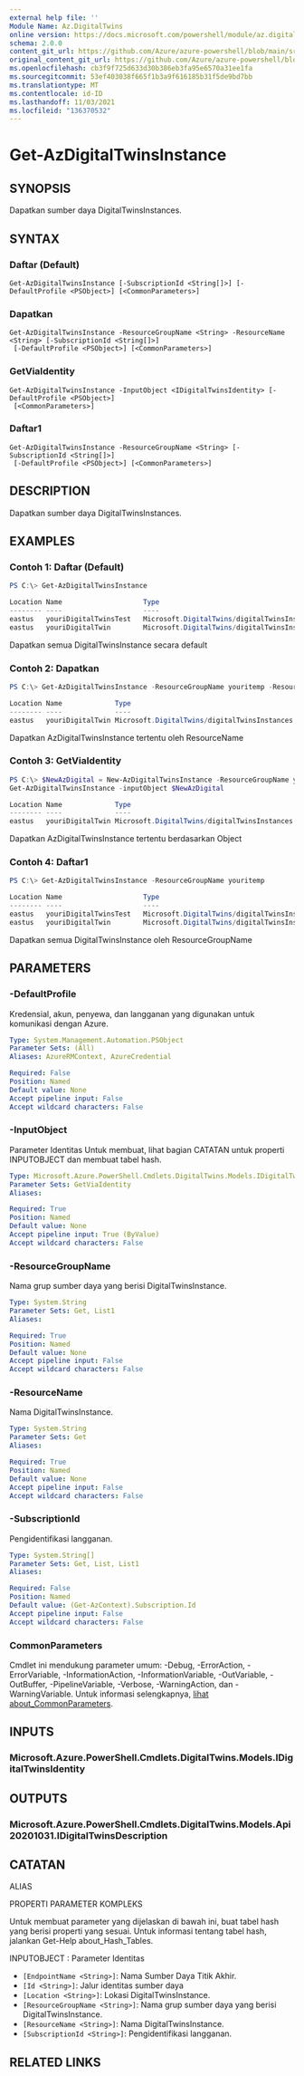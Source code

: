 ```yaml
---
external help file: ''
Module Name: Az.DigitalTwins
online version: https://docs.microsoft.com/powershell/module/az.digitaltwins/get-azdigitaltwinsinstance
schema: 2.0.0
content_git_url: https://github.com/Azure/azure-powershell/blob/main/src/DigitalTwins/help/Get-AzDigitalTwinsInstance.md
original_content_git_url: https://github.com/Azure/azure-powershell/blob/main/src/DigitalTwins/help/Get-AzDigitalTwinsInstance.md
ms.openlocfilehash: cb3f9f725d633d30b386eb3fa95e6570a31ee1fa
ms.sourcegitcommit: 53ef403038f665f1b3a9f616185b31f5de9bd7bb
ms.translationtype: MT
ms.contentlocale: id-ID
ms.lasthandoff: 11/03/2021
ms.locfileid: "136370532"
---
```

# Get-AzDigitalTwinsInstance

## SYNOPSIS
Dapatkan sumber daya DigitalTwinsInstances.

## SYNTAX

### Daftar (Default)
```
Get-AzDigitalTwinsInstance [-SubscriptionId <String[]>] [-DefaultProfile <PSObject>] [<CommonParameters>]
```

### Dapatkan
```
Get-AzDigitalTwinsInstance -ResourceGroupName <String> -ResourceName <String> [-SubscriptionId <String[]>]
 [-DefaultProfile <PSObject>] [<CommonParameters>]
```

### GetViaIdentity
```
Get-AzDigitalTwinsInstance -InputObject <IDigitalTwinsIdentity> [-DefaultProfile <PSObject>]
 [<CommonParameters>]
```

### Daftar1
```
Get-AzDigitalTwinsInstance -ResourceGroupName <String> [-SubscriptionId <String[]>]
 [-DefaultProfile <PSObject>] [<CommonParameters>]
```

## DESCRIPTION
Dapatkan sumber daya DigitalTwinsInstances.

## EXAMPLES

### Contoh 1: Daftar (Default)
```powershell
PS C:\> Get-AzDigitalTwinsInstance

Location Name                    Type
-------- ----                    ----
eastus   youriDigitalTwinsTest   Microsoft.DigitalTwins/digitalTwinsInstances
eastus   youriDigitalTwin        Microsoft.DigitalTwins/digitalTwinsInstances
```

Dapatkan semua DigitalTwinsInstance secara default

### Contoh 2: Dapatkan
```powershell
PS C:\> Get-AzDigitalTwinsInstance -ResourceGroupName youritemp -ResourceName youriDigitalTwin

Location Name             Type
-------- ----             ----
eastus   youriDigitalTwin Microsoft.DigitalTwins/digitalTwinsInstances
```

Dapatkan AzDigitalTwinsInstance tertentu oleh ResourceName

### Contoh 3: GetViaIdentity
```powershell
PS C:\> $NewAzDigital = New-AzDigitalTwinsInstance -ResourceGroupName youritemp -ResourceName youriDigitalTwin -Location eastus
Get-AzDigitalTwinsInstance -inputObject $NewAzDigital

Location Name             Type
-------- ----             ----
eastus   youriDigitalTwin Microsoft.DigitalTwins/digitalTwinsInstances
```

Dapatkan AzDigitalTwinsInstance tertentu berdasarkan Object

### Contoh 4: Daftar1
```powershell
PS C:\> Get-AzDigitalTwinsInstance -ResourceGroupName youritemp

Location Name                    Type
-------- ----                    ----
eastus   youriDigitalTwinsTest   Microsoft.DigitalTwins/digitalTwinsInstances
eastus   youriDigitalTwin        Microsoft.DigitalTwins/digitalTwinsInstances
```

Dapatkan semua DigitalTwinsInstance oleh ResourceGroupName

## PARAMETERS

### -DefaultProfile
Kredensial, akun, penyewa, dan langganan yang digunakan untuk komunikasi dengan Azure.

```yaml
Type: System.Management.Automation.PSObject
Parameter Sets: (All)
Aliases: AzureRMContext, AzureCredential

Required: False
Position: Named
Default value: None
Accept pipeline input: False
Accept wildcard characters: False
```

### -InputObject
Parameter Identitas Untuk membuat, lihat bagian CATATAN untuk properti INPUTOBJECT dan membuat tabel hash.

```yaml
Type: Microsoft.Azure.PowerShell.Cmdlets.DigitalTwins.Models.IDigitalTwinsIdentity
Parameter Sets: GetViaIdentity
Aliases:

Required: True
Position: Named
Default value: None
Accept pipeline input: True (ByValue)
Accept wildcard characters: False
```

### -ResourceGroupName
Nama grup sumber daya yang berisi DigitalTwinsInstance.

```yaml
Type: System.String
Parameter Sets: Get, List1
Aliases:

Required: True
Position: Named
Default value: None
Accept pipeline input: False
Accept wildcard characters: False
```

### -ResourceName
Nama DigitalTwinsInstance.

```yaml
Type: System.String
Parameter Sets: Get
Aliases:

Required: True
Position: Named
Default value: None
Accept pipeline input: False
Accept wildcard characters: False
```

### -SubscriptionId
Pengidentifikasi langganan.

```yaml
Type: System.String[]
Parameter Sets: Get, List, List1
Aliases:

Required: False
Position: Named
Default value: (Get-AzContext).Subscription.Id
Accept pipeline input: False
Accept wildcard characters: False
```

### CommonParameters
Cmdlet ini mendukung parameter umum: -Debug, -ErrorAction, -ErrorVariable, -InformationAction, -InformationVariable, -OutVariable, -OutBuffer, -PipelineVariable, -Verbose, -WarningAction, dan -WarningVariable. Untuk informasi selengkapnya, [lihat about_CommonParameters](http://go.microsoft.com/fwlink/?LinkID=113216).

## INPUTS

### Microsoft.Azure.PowerShell.Cmdlets.DigitalTwins.Models.IDigitalTwinsIdentity

## OUTPUTS

### Microsoft.Azure.PowerShell.Cmdlets.DigitalTwins.Models.Api20201031.IDigitalTwinsDescription

## CATATAN

ALIAS

PROPERTI PARAMETER KOMPLEKS

Untuk membuat parameter yang dijelaskan di bawah ini, buat tabel hash yang berisi properti yang sesuai. Untuk informasi tentang tabel hash, jalankan Get-Help about_Hash_Tables.


INPUTOBJECT <IDigitalTwinsIdentity> : Parameter Identitas
  - `[EndpointName <String>]`: Nama Sumber Daya Titik Akhir.
  - `[Id <String>]`: Jalur identitas sumber daya
  - `[Location <String>]`: Lokasi DigitalTwinsInstance.
  - `[ResourceGroupName <String>]`: Nama grup sumber daya yang berisi DigitalTwinsInstance.
  - `[ResourceName <String>]`: Nama DigitalTwinsInstance.
  - `[SubscriptionId <String>]`: Pengidentifikasi langganan.

## RELATED LINKS

